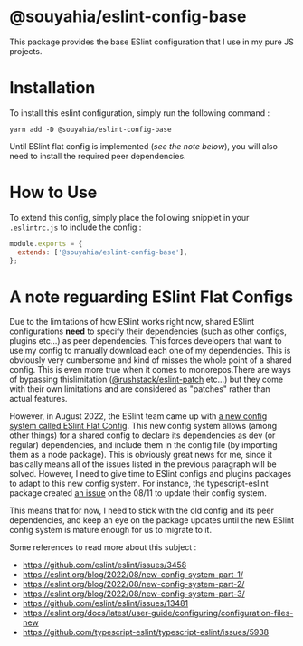 # @souyahia/eslint-config-base

This package provides the base ESlint configuration that I use in my pure JS projects.

# Installation

To install this eslint configuration, simply run the following command :

```
yarn add -D @souyahia/eslint-config-base
```

Until ESlint flat config is implemented (_see the note below_), you will also need to install the required peer
dependencies.

# How to Use

To extend this config, simply place the following snipplet in your `.eslintrc.js` to include the config :

```javascript
module.exports = {
  extends: ['@souyahia/eslint-config-base'],
};
```

# A note reguarding ESlint Flat Configs

Due to the limitations of how ESlint works right now, shared ESlint configurations **need** to specify their
dependencies (such as other configs, plugins etc...) as peer dependencies. This forces developers that want to use my
config to manually download each one of my dependencies. This is obviously very cumbersome and kind of misses the whole
point of a shared config. This is even more true when it comes to monorepos.There are ways of bypassing thislimitation
([@rushstack/eslint-patch](https://www.npmjs.com/package/@rushstack/eslint-patch) etc...) but they come with their own
limitations and are considered as "patches" rather than actual features.

However, in August 2022, the ESlint team came up with
[a new config system called ESlint Flat Config](https://eslint.org/blog/2022/08/new-config-system-part-1/). This new
config system allows (among other things) for a shared config to declare its dependencies as dev (or regular)
dependencies, and include them in the config file (by importing them as a node package). This is obviously great news
for me, since it basically means all of the issues listed in the previous paragraph will be solved. However, I need to
give time to ESlint configs and plugins packages to adapt to this new config system. For instance, the
typescript-eslint package created [an issue](https://github.com/typescript-eslint/typescript-eslint/issues/5938) on the
08/11 to update their config system.

This means that for now, I need to stick with the old config and its peer dependencies, and keep an eye on the package
updates until the new ESlint config system is mature enough for us to migrate to it.

Some references to read more about this subject :

- https://github.com/eslint/eslint/issues/3458
- https://eslint.org/blog/2022/08/new-config-system-part-1/
- https://eslint.org/blog/2022/08/new-config-system-part-2/
- https://eslint.org/blog/2022/08/new-config-system-part-3/
- https://github.com/eslint/eslint/issues/13481
- https://eslint.org/docs/latest/user-guide/configuring/configuration-files-new
- https://github.com/typescript-eslint/typescript-eslint/issues/5938

